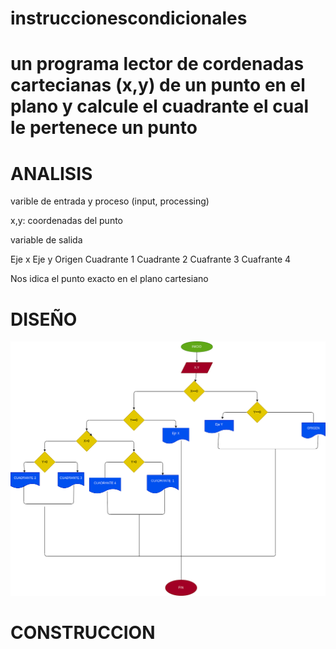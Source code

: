 # instruccionescondicionales

# un programa lector de cordenadas  cartecianas (x,y) de un punto en el plano y calcule el cuadrante el cual le pertenece un punto

# ANALISIS

varible de entrada y proceso (input, processing)

x,y: coordenadas del punto

variable de salida 

Eje x
Eje y
Origen 
Cuadrante 1
Cuadrante 2
Cuafrante 3
Cuafrante 4

Nos idica el punto exacto en el plano cartesiano

# DISEÑO
![Diagrama de flujo](diagrama.png "Diagrama de flujo")

# CONSTRUCCION